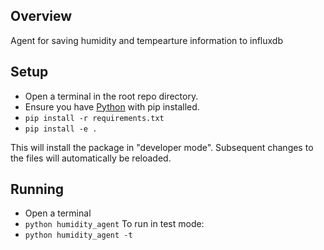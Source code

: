 ## Overview
Agent for saving humidity and tempearture information to influxdb
## Setup
- Open a terminal in the root repo directory.
- Ensure you have [Python](https://www.python.org/downloads/) with pip installed.
- `pip install -r requirements.txt`
- `pip install -e .`

This will install the package in "developer mode".  Subsequent changes to the files will automatically be reloaded.

## Running
- Open a terminal
- `python humidity_agent`
To run in test mode:
- `python humidity_agent -t`